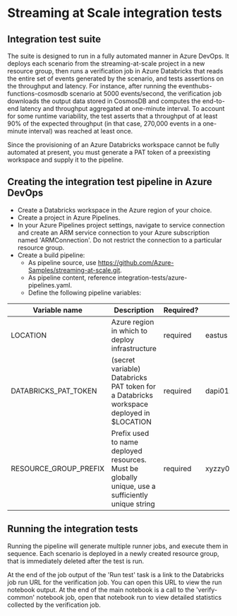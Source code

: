 # Streaming at Scale integration tests

## Integration test suite

The suite is designed to run in a fully automated manner in Azure DevOps. It
deploys each scenario from the streaming-at-scale project in a new resource
group, then runs a verification job in Azure Databricks that reads the entire
set of events generated by the scenario, and tests assertions on the throughput
and latency. For instance, after running the eventhubs-functions-cosmosdb
scenario at 5000 events/second, the verification job downloads the output data
stored in CosmosDB and computes the end-to-end latency and throughput
aggregated at one-minute interval. To account for some runtime variability, the
test asserts that a throughput of at least 90% of the expected throughput (in
that case, 270,000 events in a one-minute interval) was reached at least once.

Since the provisioning of an Azure Databricks workspace cannot be fully
automated at present, you must generate a PAT token of a preexisting workspace
and supply it to the pipeline.

## Creating the integration test pipeline in Azure DevOps

* Create a Databricks workspace in the Azure region of your choice.
* Create a project in Azure Pipelines.
* In your Azure Pipelines project settings, navigate to service connection and
  create an ARM service connection to your Azure subscription named
  'ARMConnection'. Do not restrict the connection to a particular resource
  group.
* Create a build pipeline:
  * As pipeline source, use https://github.com/Azure-Samples/streaming-at-scale.git.
  * As pipeline content, reference integration-tests/azure-pipelines.yaml.
  * Define the following  pipeline variables:

| Variable name          | Description                                    | Required? | Example    |
| --------------------   | ---------------------------------------------- | --------- | ---------- |
| LOCATION               | Azure region in which to deploy infrastructure | required  | eastus     |
| DATABRICKS_PAT_TOKEN   | (secret variable) Databricks PAT token for a Databricks workspace deployed in $LOCATION | required | dapi01234567890123456789012345678901 |
| RESOURCE_GROUP_PREFIX  | Prefix used to name deployed resources. Must be globally unique, use a sufficiently unique string  | required | xyzzy0x4 |


## Running the integration tests

Running the pipeline will generate multiple runner jobs, and execute them in
sequence. Each scenario is deployed in a newly created resource group, that is
immediately deleted after the test is run.

At the end of the job output of the 'Run test' task is a link to the Databricks
job run URL for the verification job. You can open this URL to view the run
notebook output. At the end of the main notebook is a call to the
'verify-common' notebook job, open that notebook run to view detailed
statistics collected by the verification job.

